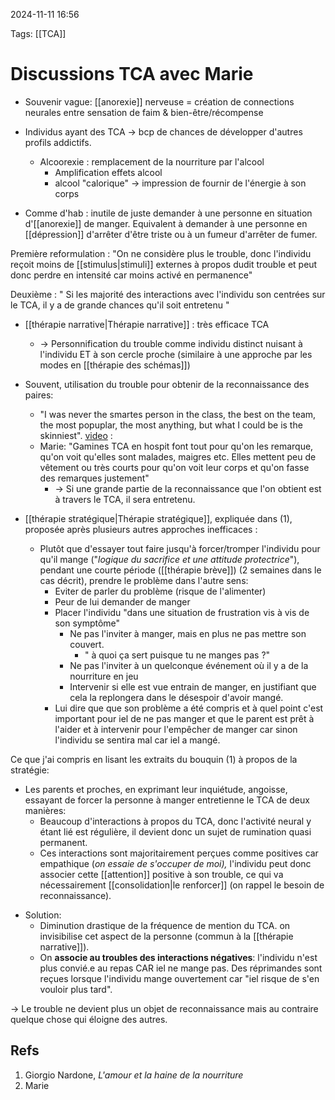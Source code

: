 2024-11-11 16:56


Tags: [[TCA]] 

# Discussions TCA avec Marie

- Souvenir vague: [[anorexie]] nerveuse = création de connections neurales entre sensation de faim & bien-être/récompense

- Individus ayant des TCA -> bcp de chances de développer d'autres profils addictifs. 
	- Alcoorexie : remplacement de la nourriture par l'alcool
		- Amplification effets alcool 
		- alcool "calorique" -> impression de fournir de l'énergie à son corps

* Comme d'hab : inutile de juste demander à une personne en situation d'[[anorexie]] de manger. Equivalent à demander à une personne en [[dépression]] d'arrêter d'être triste ou à un fumeur d'arrêter de fumer.

Première reformulation : "On ne considère plus le trouble, donc l'individu reçoit moins de [[stimulus|stimuli]] externes à propos dudit trouble et peut donc perdre en intensité car moins activé en permanence"

Deuxième : " Si les majorité des interactions avec l'individu son centrées sur le TCA, il y a de grande chances qu'il soit entretenu "


* [[thérapie narrative|Thérapie narrative]] : très efficace TCA
	* -> Personnification du trouble comme individu distinct nuisant à l'individu ET à son cercle proche (similaire à une approche par les modes en [[thérapie des schémas]])

* Souvent, utilisation du trouble pour obtenir de la reconnaissance des paires:
	* "I was never the smartes person in the class, the best on the team, the most popuplar, the most anything, but what I could be is the skinniest".  [video](https://www.youtube.com/watch?v=yeY13-MWAug) :
	* Marie: "Gamines TCA en hospit font tout pour qu'on les remarque, qu'on voit qu'elles sont malades, maigres etc. Elles mettent peu de vêtement ou très courts pour qu'on voit leur corps et qu'on fasse des remarques justement"
		* -> Si une grande partie de la reconnaissance que l'on obtient est à travers le TCA, il sera entretenu. 

* [[thérapie stratégique|Thérapie stratégique]], expliquée dans (1), proposée après plusieurs autres approches inefficaces :
	* Plutôt que d'essayer tout faire jusqu'à forcer/tromper l'individu pour qu'il mange ("*logique du sacrifice et une attitude protectrice*"), pendant une courte période ([[thérapie brève]]) (2 semaines dans le cas décrit), prendre le problème dans l'autre sens:
		* Eviter de parler du problème (risque de l'alimenter)
		* Peur de lui demander de manger 
		* Placer l'individu "dans une situation de frustration vis à vis de son symptôme"
			* Ne pas l'inviter à manger, mais en plus ne pas mettre son couvert.
				* " à quoi ça sert puisque tu ne manges pas ?"
			* Ne pas l'inviter à un quelconque événement où il y a de la nourriture en jeu
			* Intervenir si elle est vue entrain de manger, en justifiant que cela la replongera dans le désespoir d'avoir mangé. 
		* Lui dire que que son problème a été compris et à quel point c'est important pour iel de ne pas manger et que le parent est prêt à l'aider et à intervenir pour l'empêcher de manger car sinon l'individu se sentira mal car iel a mangé. 


Ce que j'ai compris en lisant les extraits du bouquin (1) à propos de la stratégie:
- Les parents et proches, en exprimant leur inquiétude, angoisse, essayant de forcer la personne à manger entretienne le TCA de deux manières:
	- Beaucoup d'interactions à propos du TCA, donc l'activité neural y étant lié est régulière, il devient donc un sujet de rumination quasi permanent.
	- Ces interactions sont majoritairement perçues comme positives car empathique  (*on essaie de s'occuper de moi),* l'individu peut donc associer cette [[attention]] positive à son trouble, ce qui va nécessairement [[consolidation|le renforcer]] (on rappel le besoin de reconnaissance). 
* Solution: 
	* Diminution drastique de la fréquence de mention du TCA. on invisibilise cet aspect de la personne (commun à la [[thérapie narrative]]). 
	* On **associe au troubles des interactions négatives**: l'individu n'est plus convié.e au repas CAR iel ne mange pas. Des réprimandes sont reçues lorsque l'individu mange ouvertement car "iel risque de s'en vouloir plus tard".
	
-> Le trouble ne devient plus un objet de reconnaissance mais au contraire quelque chose qui éloigne des autres. 
## Refs

1. Giorgio Nardone, *L'amour et la haine de la nourriture*
2. Marie 